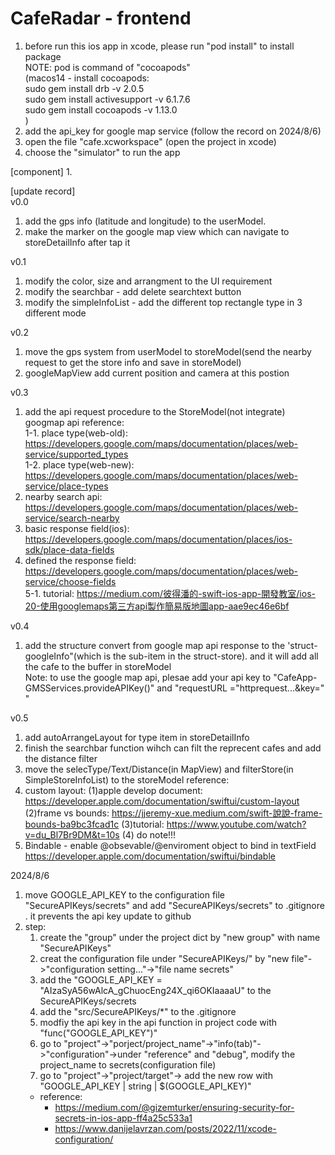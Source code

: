 # CafeRadar - frontend
1. before run this ios app in xcode, please run "pod install" to install package  
NOTE: pod is command of "cocoapods"  
(macos14 - install cocoapods:  
    sudo gem install drb -v 2.0.5   
    sudo gem install activesupport -v 6.1.7.6   
    sudo gem install cocoapods -v 1.13.0   
)  
2. add the api\_key for google map service (follow the record on 2024/8/6)
3. open the file "cafe.xcworkspace" (open the project in xcode)  
4. choose the "simulator" to run the app  

[component]
1. 

[update record]  
v0.0  
1. add the gps info (latitude and longitude) to the userModel.  
2. make the marker on the google map view which can navigate to storeDetailInfo after tap it  

v0.1  
1. modify the color, size and arrangment to the UI requirement  
2. modify the searchbar - add delete searchtext button  
3. modify the simpleInfoList - add the different top rectangle type in 3 different mode   

v0.2  
1. move the gps system from userModel to storeModel(send the nearby request to get the store info and save in storeModel)  
2. googleMapView add current position and camera at this postion  
  
v0.3  
1. add the api request procedure to the StoreModel(not integrate)  
googmap api reference:  
1-1. place type(web-old): https://developers.google.com/maps/documentation/places/web-service/supported_types  
1-2. place type(web-new): https://developers.google.com/maps/documentation/places/web-service/place-types  
2. nearby search api: https://developers.google.com/maps/documentation/places/web-service/search-nearby
3. basic response field(ios): https://developers.google.com/maps/documentation/places/ios-sdk/place-data-fields  
4. defined the response field: https://developers.google.com/maps/documentation/places/web-service/choose-fields  
5-1. tutorial: https://medium.com/彼得潘的-swift-ios-app-開發教室/ios-20-使用googlemaps第三方api製作簡易版地圖app-aae9ec46e6bf

v0.4
1. add the structure convert from google map api response to the 'struct-googleInfo"(which is the sub-item in the struct-store). and it will add all the cafe to the buffer in storeModel  
Note: to use the google map api, plesae add your api key to "CafeApp-GMSServices.provideAPIKey()" and "requestURL ="httprequest...&key=" "

v0.5
1. add autoArrangeLayout for type item in storeDetailInfo
2. finish the searchbar function wihch can filt the reprecent cafes and add the distance filter
3. move the selecType/Text/Distance(in MapView) and filterStore(in SimpleStoreInfoList) to the storeModel
reference:
1. custom layout:
    (1)apple develop document: https://developer.apple.com/documentation/swiftui/custom-layout
    (2)frame vs bounds: https://jjeremy-xue.medium.com/swift-說說-frame-bounds-ba9bc3fcad1c
    (3)tutorial: https://www.youtube.com/watch?v=du_Bl7Br9DM&t=10s
    (4) do note!!!
2. Bindable - enable @obsevable/@enviroment object to bind in textField
    https://developer.apple.com/documentation/swiftui/bindable
    
    
2024/8/6
1. move GOOGLE_API_KEY to the configuration file "SecureAPIKeys/secrets" and add "SecureAPIKeys/secrets" to .gitignore . it prevents the api key update to github 
2. step:
    1. create the "group" under the project dict by "new group" with name "SecureAPIKeys"
    2. creat the configuration file under "SecureAPIKeys/" by "new file"->"configuration setting..."->"file name secrets"
    3. add the "GOOGLE_API_KEY = "AIzaSyA56wAlcA_gChuocEng24X_qi6OKIaaaaU" to the SecureAPIKeys/secrets
    4. add the "src/SecureAPIKeys/\*" to the .gitignore
    4. modfiy the api key in the api function in project code with "func("GOOGLE_API_KEY")"
    5. go to "project"->"porject/project_name"->"info(tab)"->"configuration"->under "reference" and "debug", modify the project\_name to secrets(configuration file)
    7. go to "project"->"project/target"->  add the new row with "GOOGLE_API_KEY | string | $(GOOGLE_API_KEY)"
    * reference: 
        * https://medium.com/@gizemturker/ensuring-security-for-secrets-in-ios-app-ff4a25c533a1
        * https://www.danijelavrzan.com/posts/2022/11/xcode-configuration/
